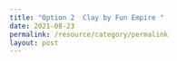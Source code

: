 ```yaml
---
title: "Option 2  Clay by Fun Empire "
date: 2021-08-23
permalink: /resource/category/permalink
layout: post
---
```

